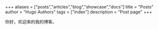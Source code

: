 +++
aliases = ["posts","articles","blog","showcase","docs"]
title = "Posts"
author = "Hugo Authors"
tags = ["index"]
description = "Post page"
+++

你好，欢迎来的我的博客。